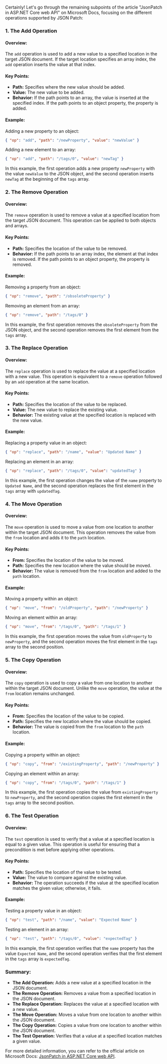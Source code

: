 Certainly! Let's go through the remaining subpoints of the article "JsonPatch in ASP.NET Core web API" on Microsoft Docs, focusing on the different operations supported by JSON Patch:

### 1. The Add Operation

#### Overview:
The `add` operation is used to add a new value to a specified location in the target JSON document. If the target location specifies an array index, the `add` operation inserts the value at that index.

#### Key Points:
- **Path:** Specifies where the new value should be added.
- **Value:** The new value to be added.
- **Behavior:** If the path points to an array, the value is inserted at the specified index. If the path points to an object property, the property is added.

#### Example:
Adding a new property to an object:
```json
{ "op": "add", "path": "/newProperty", "value": "newValue" }
```
Adding a new element to an array:
```json
{ "op": "add", "path": "/tags/0", "value": "newTag" }
```
In this example, the first operation adds a new property `newProperty` with the value `newValue` to the JSON object, and the second operation inserts `newTag` at the beginning of the `tags` array.

### 2. The Remove Operation

#### Overview:
The `remove` operation is used to remove a value at a specified location from the target JSON document. This operation can be applied to both objects and arrays.

#### Key Points:
- **Path:** Specifies the location of the value to be removed.
- **Behavior:** If the path points to an array index, the element at that index is removed. If the path points to an object property, the property is removed.

#### Example:
Removing a property from an object:
```json
{ "op": "remove", "path": "/obsoleteProperty" }
```
Removing an element from an array:
```json
{ "op": "remove", "path": "/tags/0" }
```
In this example, the first operation removes the `obsoleteProperty` from the JSON object, and the second operation removes the first element from the `tags` array.

### 3. The Replace Operation

#### Overview:
The `replace` operation is used to replace the value at a specified location with a new value. This operation is equivalent to a `remove` operation followed by an `add` operation at the same location.

#### Key Points:
- **Path:** Specifies the location of the value to be replaced.
- **Value:** The new value to replace the existing value.
- **Behavior:** The existing value at the specified location is replaced with the new value.

#### Example:
Replacing a property value in an object:
```json
{ "op": "replace", "path": "/name", "value": "Updated Name" }
```
Replacing an element in an array:
```json
{ "op": "replace", "path": "/tags/0", "value": "updatedTag" }
```
In this example, the first operation changes the value of the `name` property to `Updated Name`, and the second operation replaces the first element in the `tags` array with `updatedTag`.

### 4. The Move Operation

#### Overview:
The `move` operation is used to move a value from one location to another within the target JSON document. This operation removes the value from the `from` location and adds it to the `path` location.

#### Key Points:
- **From:** Specifies the location of the value to be moved.
- **Path:** Specifies the new location where the value should be moved.
- **Behavior:** The value is removed from the `from` location and added to the `path` location.

#### Example:
Moving a property within an object:
```json
{ "op": "move", "from": "/oldProperty", "path": "/newProperty" }
```
Moving an element within an array:
```json
{ "op": "move", "from": "/tags/0", "path": "/tags/1" }
```
In this example, the first operation moves the value from `oldProperty` to `newProperty`, and the second operation moves the first element in the `tags` array to the second position.

### 5. The Copy Operation

#### Overview:
The `copy` operation is used to copy a value from one location to another within the target JSON document. Unlike the `move` operation, the value at the `from` location remains unchanged.

#### Key Points:
- **From:** Specifies the location of the value to be copied.
- **Path:** Specifies the new location where the value should be copied.
- **Behavior:** The value is copied from the `from` location to the `path` location.

#### Example:
Copying a property within an object:
```json
{ "op": "copy", "from": "/existingProperty", "path": "/newProperty" }
```
Copying an element within an array:
```json
{ "op": "copy", "from": "/tags/0", "path": "/tags/1" }
```
In this example, the first operation copies the value from `existingProperty` to `newProperty`, and the second operation copies the first element in the `tags` array to the second position.

### 6. The Test Operation

#### Overview:
The `test` operation is used to verify that a value at a specified location is equal to a given value. This operation is useful for ensuring that a precondition is met before applying other operations.

#### Key Points:
- **Path:** Specifies the location of the value to be tested.
- **Value:** The value to compare against the existing value.
- **Behavior:** The operation succeeds if the value at the specified location matches the given value; otherwise, it fails.

#### Example:
Testing a property value in an object:
```json
{ "op": "test", "path": "/name", "value": "Expected Name" }
```
Testing an element in an array:
```json
{ "op": "test", "path": "/tags/0", "value": "expectedTag" }
```
In this example, the first operation verifies that the `name` property has the value `Expected Name`, and the second operation verifies that the first element in the `tags` array is `expectedTag`.

### Summary:

- **The Add Operation:** Adds a new value at a specified location in the JSON document.
- **The Remove Operation:** Removes a value from a specified location in the JSON document.
- **The Replace Operation:** Replaces the value at a specified location with a new value.
- **The Move Operation:** Moves a value from one location to another within the JSON document.
- **The Copy Operation:** Copies a value from one location to another within the JSON document.
- **The Test Operation:** Verifies that a value at a specified location matches a given value.

For more detailed information, you can refer to the official article on Microsoft Docs: [JsonPatch in ASP.NET Core web API](https://docs.microsoft.com/en-us/aspnet/core/web-api/jsonpatch).
